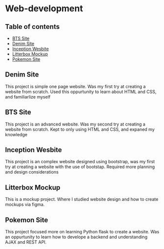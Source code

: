# Web-development

## Table of contents
* [BTS Site](#bts-site)
* [Denim Site](#denim-site)
* [Inception Wesbite](#inception-site)
* [Litterbox Mockup](#litterbox-mockup)
* [Pokemon Site](#pokemon-site)

## Denim Site
This project is simple one page website. Was my first try at creating a website from scratch.
Used this oppurtunity to learn about HTML and CSS, and familiarlize myself

## BTS Site
This project is an advanced website. Was my second try at creating a website from scratch.
Kept to only using HTML and CSS, and expaned my knowledge

## Inception Wesbite
This project is an complex website designed using bootstrap, was my first try at creating a website with the use of bootstap.
Required more planning and design considerations

## Litterbox Mockup
This is a mockup project. Where I studied website design and how to create mockups via figma.

## Pokemon Site
This project focused more on learning Python flask to create a website. Was an oppurtunity to learn how to develope a backend and understanding AJAX and REST API.
